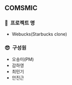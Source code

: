 ## COMSMIC

### 📝 &nbsp;프로젝트 명

- Webucks(Starbucks clone)

### 😎&nbsp; 구성원

- 오송미(PM)
- 감하영
- 최민기
- 안진근
